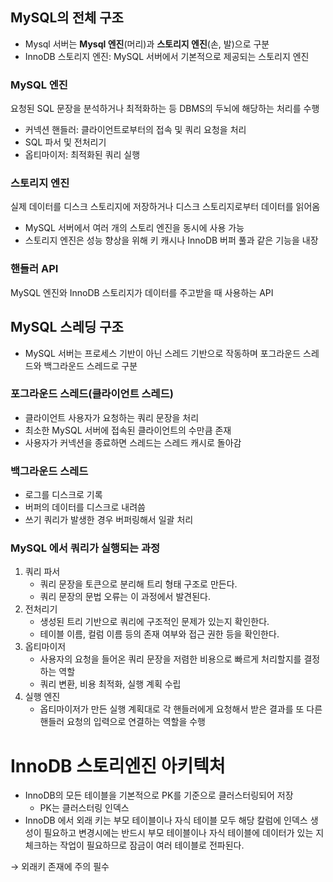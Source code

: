 ## MySQL의 전체 구조

- Mysql 서버는 **Mysql 엔진**(머리)과 **스토리지 엔진**(손, 발)으로 구분
- InnoDB 스토리지 엔진: MySQL 서버에서 기본적으로 제공되는 스토리지 엔진

### MySQL 엔진

요청된 SQL 문장을 분석하거나 최적화하는 등 DBMS의 두뇌에 해당하는 처리를 수행

- 커넥션 핸들러: 클라이언트로부터의 접속 및 쿼리 요청을 처리
- SQL 파서 및 전처리기
- 옵티마이저: 최적화된 쿼리 실행

### 스토리지 엔진

실제 데이터를 디스크 스토리지에 저장하거나 디스크 스토리지로부터 데이터를 읽어옴

- MySQL 서버에서 여러 개의 스토리 엔진을 동시에 사용 가능
- 스토리지 엔진은 성능 향상을 위해 키 캐시나 InnoDB 버퍼 풀과 같은 기능을 내장

### 핸들러 API

MySQL 엔진와 InnoDB 스토리지가 데이터를 주고받을 때 사용하는 API

## MySQL 스레딩 구조
- MySQL 서버는 프로세스 기반이 아닌 스레드 기반으로 작동하며 포그라운드 스레드와 백그라운드 스레드로 구분

### 포그라운드 스레드(클라이언트 스레드)

- 클라이언트 사용자가 요청하는 쿼리 문장을 처리
- 최소한 MySQL 서버에 접속된 클라이언트의 수만큼 존재
- 사용자가 커넥션을 종료하면 스레드는 스레드 캐시로 돌아감

### 백그라운드 스레드

- 로그를 디스크로 기록
- 버퍼의 데이터를 디스크로 내려씀
- 쓰기 쿼리가 발생한 경우 버퍼링해서 일괄 처리

### MySQL 에서 쿼리가 실행되는 과정

1. 쿼리 파서
    - 쿼리 문장을 토큰으로 분리해 트리 형태 구조로 만든다.
    - 쿼리 문장의 문법 오류는 이 과정에서 발견된다.
2. 전처리기
    - 생성된 트리 기반으로 쿼리에 구조적인 문제가 있는지 확인한다.
    - 테이블 이름, 컬럼 이름 등의 존재 여부와 접근 권한 등을 확인한다.
3. 옵티마이저
    - 사용자의 요청을 들어온 쿼리 문장을 저렴한 비용으로 빠르게 처리할지를 결정하는 역할
    - 쿼리 변환, 비용 최적화, 실행 계획 수립
4. 실행 엔진
    - 옵티마이저가 만든 실행 계획대로 각 핸들러에게 요청해서 받은 결과를 또 다른 핸들러 요청의 입력으로 연결하는 역할을 수행

# InnoDB 스토리엔진 아키텍처

- InnoDB의 모든 테이블을 기본적으로 PK를 기준으로 클러스터링되어 저장
    - PK는 클러스터링 인덱스
- InnoDB 에서 외래 키는 부모 테이블이나 자식 테이블 모두 해당 칼럼에 인덱스 생성이 필요하고 변경시에는 반드시 부모 테이블이나 자식 테이블에 데이터가 있는 지 체크하는 작업이 필요하므로 잠금이 여러 테이블로 전파된다.

→ 외래키 존재에 주의 필수
